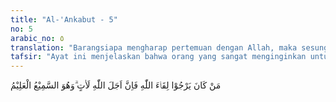 ```yaml
---
title: "Al-'Ankabut - 5"
no: 5
arabic_no: ٥
translation: "Barangsiapa mengharap pertemuan dengan Allah, maka sesungguhnya waktu (yang dijanjikan) Allah pasti datang. Dan Dia Yang Maha Mendengar, Maha Mengetahui."
tafsir: "Ayat ini menjelaskan bahwa orang yang sangat menginginkan untuk bertemu dengan Allah dan memperoleh balasan amal dari-Nya di hari Kiamat, sepatutnya beramal dan menjauhi segala larangan yang mungkin menimbulkan kemurkaan-Nya. Sebab balasan untuk amal seseorang pasti akan datang. Allah Maha Mendengar dan Maha Mengetahui niat dan amal seseorang. Oleh karena itu, ayat ini merupakan peringatan agar setiap orang senantiasa berniat untuk mencapai apa yang diinginkannya, yakni keridaan Allah dan menanamkan rasa takut dalam hati sanubarinya akan azab dan siksa-Nya.\n\nMaksud \"menemui Allah\" dalam ayat ini ialah \"memperoleh nikmat dalam surga sebagai balasan amal perbuatan baik\", di mana puncak dari kenikmatan itu adalah dengan melihat Zat Allah itu sendiri. Sementara itu Ibnu 'Abbas menafsirkan dengan arti \"hari Kebangkitan dan hari Perhitungan\". Yang jelas makna yang terkandung dalam ayat ini mendorong seseorang untuk mempersiapkan diri dengan mengerjakan perbuatan baik sebanyak mungkin dan menjauhi sama sekali larangan-larangan Allah. Dengan demikian, mereka memperoleh kebahagiaan yang abadi di akhirat kelak. \n\nJumhur ulama tafsir menafsirkan liqa'ullah dengan maut (kematian) yang sudah pasti datangnya. Namun dalam kata di atas terkandung pula arti janji Allah berupa balasan bagi amal baik dan siksaan untuk perbuatan jahat. Baik mati atau janji Allah, keduanya pasti akan datang."
---
```

مَنْ كَانَ يَرْجُوْا لِقَاۤءَ اللّٰهِ فَاِنَّ اَجَلَ اللّٰهِ لَاٰتٍ ۗوَهُوَ السَّمِيْعُ الْعَلِيْمُ 